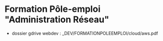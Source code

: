 # Formation Pôle-emploi "Administration Réseau"
- dossier gdrive webdev :
	_DEV/FORMATIONPOLEEMPLOI/cloud/aws.pdf
